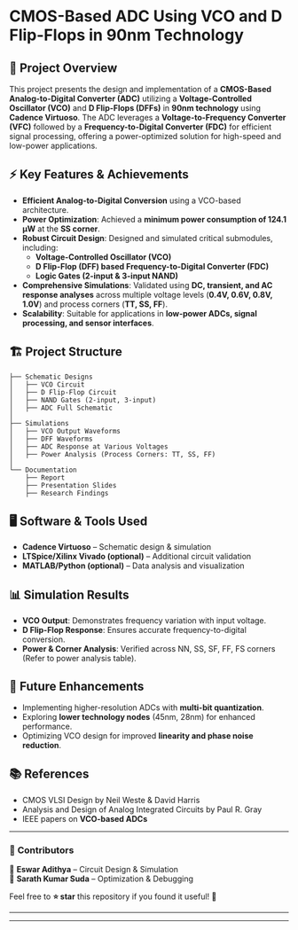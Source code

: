 # **CMOS-Based ADC Using VCO and D Flip-Flops in 90nm Technology**  

## 📌 **Project Overview**  
This project presents the design and implementation of a **CMOS-Based Analog-to-Digital Converter (ADC)** utilizing a **Voltage-Controlled Oscillator (VCO)** and **D Flip-Flops (DFFs)** in **90nm technology** using **Cadence Virtuoso**. The ADC leverages a **Voltage-to-Frequency Converter (VFC)** followed by a **Frequency-to-Digital Converter (FDC)** for efficient signal processing, offering a power-optimized solution for high-speed and low-power applications.  

## ⚡ **Key Features & Achievements**  
- **Efficient Analog-to-Digital Conversion** using a VCO-based architecture.  
- **Power Optimization**: Achieved a **minimum power consumption of 124.1 µW** at the **SS corner**.  
- **Robust Circuit Design**: Designed and simulated critical submodules, including:  
  - **Voltage-Controlled Oscillator (VCO)**  
  - **D Flip-Flop (DFF) based Frequency-to-Digital Converter (FDC)**  
  - **Logic Gates (2-input & 3-input NAND)**  
- **Comprehensive Simulations**: Validated using **DC, transient, and AC response analyses** across multiple voltage levels (**0.4V, 0.6V, 0.8V, 1.0V**) and process corners (**TT, SS, FF**).  
- **Scalability**: Suitable for applications in **low-power ADCs, signal processing, and sensor interfaces**.  

## 🏗 **Project Structure**  
```plaintext
├── Schematic Designs  
│   ├── VCO Circuit  
│   ├── D Flip-Flop Circuit  
│   ├── NAND Gates (2-input, 3-input)  
│   ├── ADC Full Schematic  
│
├── Simulations  
│   ├── VCO Output Waveforms  
│   ├── DFF Waveforms  
│   ├── ADC Response at Various Voltages  
│   ├── Power Analysis (Process Corners: TT, SS, FF)  
│
└── Documentation  
    ├── Report  
    ├── Presentation Slides  
    ├── Research Findings  
```  

## 🖥 **Software & Tools Used**  
- **Cadence Virtuoso** – Schematic design & simulation  
- **LTSpice/Xilinx Vivado (optional)** – Additional circuit validation  
- **MATLAB/Python (optional)** – Data analysis and visualization  

## 📊 **Simulation Results**  
- **VCO Output**: Demonstrates frequency variation with input voltage.  
- **D Flip-Flop Response**: Ensures accurate frequency-to-digital conversion.  
- **Power & Corner Analysis**: Verified across NN, SS, SF, FF, FS corners (Refer to power analysis table).  

## 🚀 **Future Enhancements**  
- Implementing higher-resolution ADCs with **multi-bit quantization**.  
- Exploring **lower technology nodes** (45nm, 28nm) for enhanced performance.  
- Optimizing VCO design for improved **linearity and phase noise reduction**.  

## 📚 **References**  
- CMOS VLSI Design by Neil Weste & David Harris  
- Analysis and Design of Analog Integrated Circuits by Paul R. Gray  
- IEEE papers on **VCO-based ADCs**  

---

### 🎯 **Contributors**  
👤 **Eswar Adithya** – Circuit Design & Simulation  
👤 **Sarath Kumar Suda** – Optimization & Debugging  

Feel free to **⭐ star** this repository if you found it useful! 🚀 

---
---
